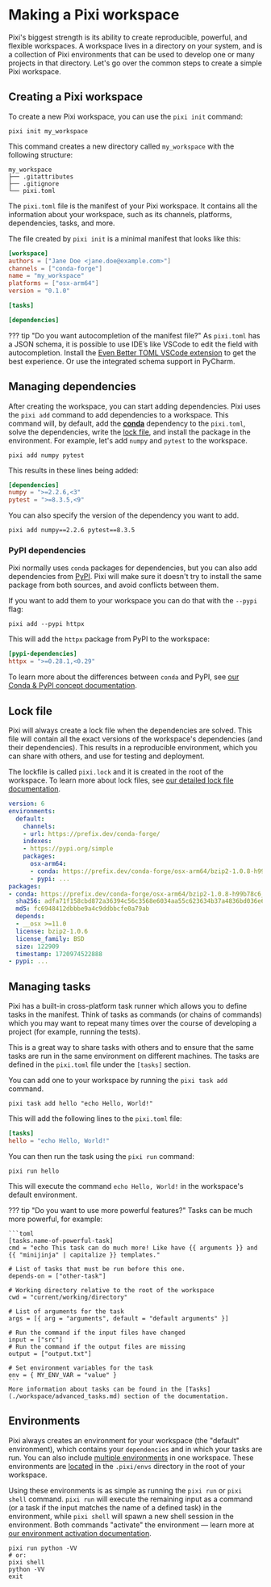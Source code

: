 # Making a Pixi workspace

Pixi's biggest strength is its ability to create reproducible, powerful, and flexible workspaces.
A workspace lives in a directory on your system, and is a collection of Pixi environments that can be used to develop one or many projects in that directory.
Let's go over the common steps to create a simple Pixi workspace.

## Creating a Pixi workspace
To create a new Pixi workspace, you can use the `pixi init` command:

```shell
pixi init my_workspace
```

This command creates a new directory called `my_workspace` with the following structure:

```shell
my_workspace
├── .gitattributes
├── .gitignore
└── pixi.toml
```

The `pixi.toml` file is the manifest of your Pixi workspace.
It contains all the information about your workspace, such as its channels, platforms, dependencies, tasks, and more.

The file created by `pixi init` is a minimal manifest that looks like this:

```toml title="pixi.toml"
[workspace]
authors = ["Jane Doe <jane.doe@example.com>"]
channels = ["conda-forge"]
name = "my_workspace"
platforms = ["osx-arm64"]
version = "0.1.0"

[tasks]

[dependencies]
```

??? tip "Do you want autocompletion of the manifest file?"
    As `pixi.toml` has a JSON schema, it is possible to use IDE’s like VSCode to edit the field with autocompletion.
    Install the [Even Better TOML VSCode extension](https://marketplace.visualstudio.com/items?itemName=tamasfe.even-better-toml) to get the best experience.
    Or use the integrated schema support in PyCharm.

## Managing dependencies
After creating the workspace, you can start adding dependencies.
Pixi uses the `pixi add` command to add dependencies to a workspace.
This command will, by default, add the [**conda**](https://prefix.dev/blog/what-is-a-conda-package) dependency to the `pixi.toml`, solve the dependencies, write the [lock file](./workspace/lockfile.md), and install the package in the environment.
For example, let's add `numpy` and `pytest` to the workspace.

```shell
pixi add numpy pytest
```
This results in these lines being added:

```toml title="pixi.toml"
[dependencies]
numpy = ">=2.2.6,<3"
pytest = ">=8.3.5,<9"
```

You can also specify the version of the dependency you want to add.

```shell
pixi add numpy==2.2.6 pytest==8.3.5
```

### PyPI dependencies
Pixi normally uses `conda` packages for dependencies, but you can also add dependencies from [PyPI](https://pypi.org).
Pixi will make sure it doesn't try to install the same package from both sources, and avoid conflicts between them.

If you want to add them to your workspace you can do that with the `--pypi` flag:

```shell
pixi add --pypi httpx
```
This will add the `httpx` package from PyPI to the workspace:

```toml title="pixi.toml"
[pypi-dependencies]
httpx = ">=0.28.1,<0.29"
```

To learn more about the differences between `conda` and PyPI, see [our Conda & PyPI concept documentation](./concepts/conda_pypi.md).

## Lock file
Pixi will always create a lock file when the dependencies are solved.
This file will contain all the exact versions of the workspace's dependencies (and their dependencies).
This results in a reproducible environment, which you can share with others, and use for testing and deployment.

The lockfile is called `pixi.lock` and it is created in the root of the workspace.
To learn more about lock files, see [our detailed lock file documentation](./workspace/lockfile.md).

```yaml title="pixi.lock"
version: 6
environments:
  default:
    channels:
    - url: https://prefix.dev/conda-forge/
    indexes:
    - https://pypi.org/simple
    packages:
      osx-arm64:
      - conda: https://prefix.dev/conda-forge/osx-arm64/bzip2-1.0.8-h99b78c6_7.conda
      - pypi: ...
packages:
- conda: https://prefix.dev/conda-forge/osx-arm64/bzip2-1.0.8-h99b78c6_7.conda
  sha256: adfa71f158cbd872a36394c56c3568e6034aa55c623634b37a4836bd036e6b91
  md5: fc6948412dbbbe9a4c9ddbbcfe0a79ab
  depends:
  - __osx >=11.0
  license: bzip2-1.0.6
  license_family: BSD
  size: 122909
  timestamp: 1720974522888
- pypi: ...
```

## Managing tasks
Pixi has a built-in cross-platform task runner which allows you to define tasks in the manifest.
Think of tasks as commands (or chains of commands) which you may want to repeat many times over the course of developing a project (for example, running the tests).

This is a great way to share tasks with others and to ensure that the same tasks are run in the same environment on different machines.
The tasks are defined in the `pixi.toml` file under the `[tasks]` section.

You can add one to your workspace by running the `pixi task add` command.

```shell
pixi task add hello "echo Hello, World!"
```
This will add the following lines to the `pixi.toml` file:

```toml title="pixi.toml"
[tasks]
hello = "echo Hello, World!"
```
You can then run the task using the `pixi run` command:

```shell
pixi run hello
```
This will execute the command `echo Hello, World!` in the workspace's default environment.

??? tip "Do you want to use more powerful features?"
    Tasks can be much more powerful, for example:

    ```toml
    [tasks.name-of-powerful-task]
    cmd = "echo This task can do much more! Like have {{ arguments }} and {{ "minijinja" | capitalize }} templates."

    # List of tasks that must be run before this one.
    depends-on = ["other-task"]

    # Working directory relative to the root of the workspace
    cwd = "current/working/directory"

    # List of arguments for the task
    args = [{ arg = "arguments", default = "default arguments" }]

    # Run the command if the input files have changed
    input = ["src"]
    # Run the command if the output files are missing
    output = ["output.txt"]

    # Set environment variables for the task
    env = { MY_ENV_VAR = "value" }
    ```
    More information about tasks can be found in the [Tasks](./workspace/advanced_tasks.md) section of the documentation.

## Environments
Pixi always creates an environment for your workspace (the "default" environment),
which contains your `dependencies` and in which your tasks are run.
You can also include [multiple environments](./workspace/multi_environment.md) in one workspace.
These environments are [located](./reference/pixi_configuration.md#detached-environments "Find out how to move this location if required") in the `.pixi/envs` directory in the root of your workspace.

Using these environments is as simple as running the `pixi run` or `pixi shell` command.
`pixi run` will execute the remaining input as a command (or a task if the input matches the name of a defined task) in the environment, while `pixi shell` will spawn a new shell session in the environment. Both commands "activate" the environment — learn more at [our environment activation documentation](./workspace/environment.md#activation).

```shell
pixi run python -VV
# or:
pixi shell
python -VV
exit
```
